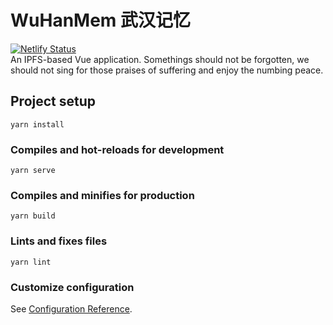 # WuHanMem 武汉记忆  
[![Netlify Status](https://api.netlify.com/api/v1/badges/36579f7e-a46a-48a3-bcf0-36f3cb8d9b6d/deploy-status)](https://app.netlify.com/sites/wuhanmem/deploys)  
An IPFS-based Vue application. Somethings should not be forgotten, we should not sing for those praises of suffering and enjoy the numbing peace.
## Project setup
```
yarn install
```

### Compiles and hot-reloads for development
```
yarn serve
```

### Compiles and minifies for production
```
yarn build
```

### Lints and fixes files
```
yarn lint
```

### Customize configuration
See [Configuration Reference](https://cli.vuejs.org/config/).
